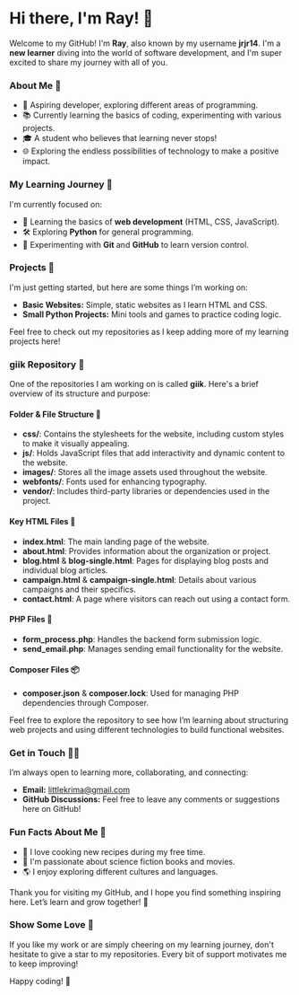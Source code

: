 # Hi there, I'm Ray! 👋

Welcome to my GitHub! I'm **Ray**, also known by my username **jrjr14**. I'm a **new learner** diving into the world of software development, and I'm super excited to share my journey with all of you.

### About Me 🌟
- 🤖 Aspiring developer, exploring different areas of programming.
- 📚 Currently learning the basics of coding, experimenting with various projects.
- 🎓 A student who believes that learning never stops!
- 🌐 Exploring the endless possibilities of technology to make a positive impact.

### My Learning Journey 🌱
I'm currently focused on:
- 🚀 Learning the basics of **web development** (HTML, CSS, JavaScript).
- 🛠 Exploring **Python** for general programming.
- 🫠 Experimenting with **Git** and **GitHub** to learn version control.

### Projects 🚀
I'm just getting started, but here are some things I’m working on:
- **Basic Websites:** Simple, static websites as I learn HTML and CSS.
- **Small Python Projects:** Mini tools and games to practice coding logic.

Feel free to check out my repositories as I keep adding more of my learning projects here!

### giik Repository 📂
One of the repositories I am working on is called **giik**. Here's a brief overview of its structure and purpose:

#### Folder & File Structure 📁
- **css/**: Contains the stylesheets for the website, including custom styles to make it visually appealing.
- **js/**: Holds JavaScript files that add interactivity and dynamic content to the website.
- **images/**: Stores all the image assets used throughout the website.
- **webfonts/**: Fonts used for enhancing typography.
- **vendor/**: Includes third-party libraries or dependencies used in the project.

#### Key HTML Files 📄
- **index.html**: The main landing page of the website.
- **about.html**: Provides information about the organization or project.
- **blog.html** & **blog-single.html**: Pages for displaying blog posts and individual blog articles.
- **campaign.html** & **campaign-single.html**: Details about various campaigns and their specifics.
- **contact.html**: A page where visitors can reach out using a contact form.

#### PHP Files 🐘
- **form_process.php**: Handles the backend form submission logic.
- **send_email.php**: Manages sending email functionality for the website.

#### Composer Files 📦
- **composer.json** & **composer.lock**: Used for managing PHP dependencies through Composer.

Feel free to explore the repository to see how I’m learning about structuring web projects and using different technologies to build functional websites.

### Get in Touch 👨‍💻
I’m always open to learning more, collaborating, and connecting:
- **Email:** [littlekrima@gmail.com](mailto:littlekrima@gmail.com)
- **GitHub Discussions:** Feel free to leave any comments or suggestions here on GitHub!

### Fun Facts About Me 👊
- 🍔 I love cooking new recipes during my free time.
- 🌟 I'm passionate about science fiction books and movies.
- 🌎 I enjoy exploring different cultures and languages.

Thank you for visiting my GitHub, and I hope you find something inspiring here. Let’s learn and grow together! 💜

### Show Some Love 💖
If you like my work or are simply cheering on my learning journey, don't hesitate to give a star to my repositories. Every bit of support motivates me to keep improving!

Happy coding! 🚀

